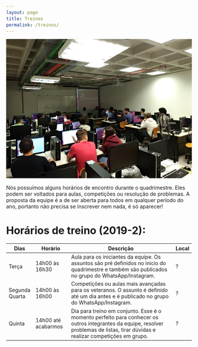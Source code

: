 ```yaml
---
layout: page
title: Treinos
permalink: /treinos/
---
```


![Imagem de uma aula em laboratório em 2018](/img/aulas.jpg)

Nós possuímos alguns horários de encontro durante o quadrimestre. Eles podem ser voltados para aulas, competições ou resolução de problemas. A proposta da equipe é a de ser aberta para todos em qualquer período do ano, portanto não precisa se inscrever nem nada, é só aparecer!

# Horários de treino (2019-2):

| Dias               | Horário             | Descrição                                                    | Local |
| ------------------ | ------------------- | ------------------------------------------------------------ | ----- |
| Terça              | 14h00 às 16h30      | Aula para os iniciantes da equipe. Os assuntos são pré definidos no inicio do quadrimestre e também são publicados no grupo do WhatsApp/Instagram. | ?     |
| Segunda <br>Quarta | 14h00 às 16h00      | Competições ou aulas mais avançadas para os veteranos. O assunto é definido até um dia antes e é publicado no grupo do WhatsApp/Instagram. | ?     |
| Quinta             | 14h00 até acabarmos | Dia para treino em conjunto. Esse é o momento perfeito para conhecer os outros integrantes da equipe, resolver problemas de listas, tirar dúvidas e realizar competições em grupo. | ?     |

